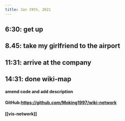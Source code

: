```yaml
---
title: Jan 19th, 2021
---
```


## 6:30: get up
## 8.45: take my girlfriend to the airport
## 11:31: arrive at the company
## 14:31: done wiki-map
#### amend code and add description
#### GitHub:https://github.com/Moking1997/wiki-network
#### [[vis-network]]
